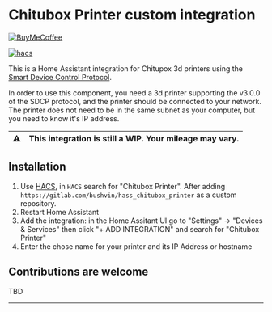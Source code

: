 # Chitubox Printer custom integration

[![BuyMeCoffee][ko-fi-badge]][ko-fi]

[![hacs][hacs-badge]][hacs]

This is a Home Assistant integration for Chitupox 3d printers using the [Smart Device Control Protocol](https://github.com/cbd-tech/SDCP-Smart-Device-Control-Protocol-V3.0.0).

In order to use this component, you need a 3d printer supporting the v3.0.0 of the SDCP protocol, and the printer should be connected to your network. The printer does not need to be in the same subnet as your computer, but you need to know it's IP address.

| :warning: | This integration is still a WIP. Your mileage may vary. |
|---|:--|

## Installation

1. Use [HACS](https://hacs.xyz/docs/setup/download), in `HACS` search for "Chitubox Printer". After adding `https://gitlab.com/bushvin/hass_chitubox_printer` as a custom repository.
2. Restart Home Assistant
3. Add the integration: in the Home Assitant UI go to "Settings" -> "Devices & Services" then click "+ ADD INTEGRATION" and search for "Chitubox Printer"
4. Enter the chose name for your printer and its IP Address or hostname

## Contributions are welcome

TBD

---

[ko-fi]: https://ko-fi.com/bushvin
[ko-fi-badge]: https://img.shields.io/badge/Ko--fi-FF5E5B?logo=ko-fi&logoColor=white
[hacs]: https://github.com/hacs/integration
[hacs-badge]: https://img.shields.io/badge/HACS-Custom-orange.svg?style=for-the-badge